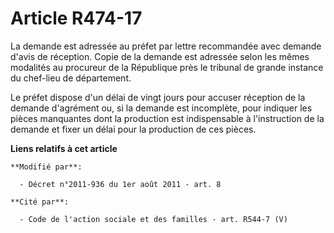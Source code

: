 # Article R474-17

La demande est adressée au préfet par lettre recommandée avec demande d'avis de réception. Copie de la demande est adressée
selon les mêmes modalités au procureur de la République près le tribunal de grande instance du chef-lieu de département.

Le préfet dispose d'un délai de vingt jours pour accuser réception de la demande d'agrément ou, si la demande est incomplète,
pour indiquer les pièces manquantes dont la production est indispensable à l'instruction de la demande et fixer un délai pour
la production de ces pièces.

**Liens relatifs à cet article**

	**Modifié par**:

	  - Décret n°2011-936 du 1er août 2011 - art. 8

	**Cité par**:

	  - Code de l'action sociale et des familles - art. R544-7 (V)
